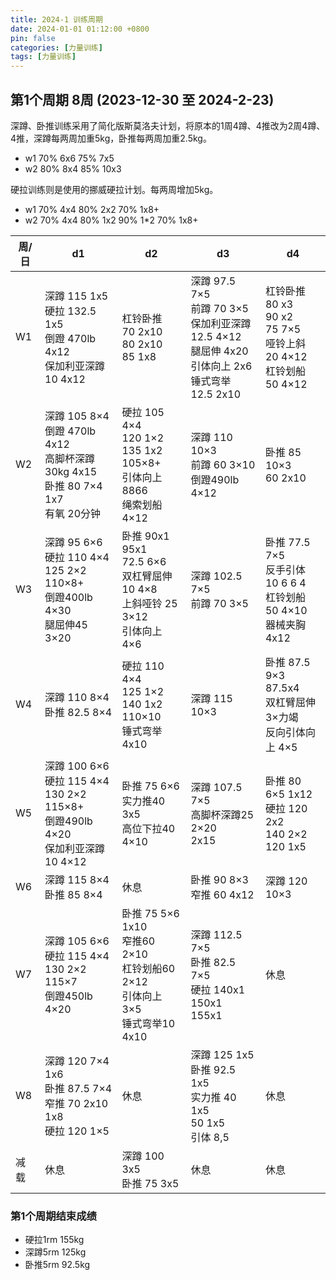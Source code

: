 ```yaml
---
title: 2024-1 训练周期
date: 2024-01-01 01:12:00 +0800
pin: false 
categories: [力量训练]
tags: [力量训练]
---
```


## 第1个周期 8周 (2023-12-30 至 2024-2-23)

深蹲、卧推训练采用了简化版斯莫洛夫计划，将原本的1周4蹲、4推改为2周4蹲、4推，深蹲每两周加重5kg，卧推每两周加重2.5kg。
- w1 70% 6x6  75% 7x5  
- w2 80% 8x4  85% 10x3

硬拉训练则是使用的挪威硬拉计划。每两周增加5kg。
- w1 70% 4x4 80% 2x2 70% 1x8+
- w2 70% 4x4 80% 1x2  90% 1*2 70% 1x8+

|周/日|d1|d2|d3|d4|
|--|--|--|--|--|
|W1|深蹲 115 1x5 <br>硬拉 132.5 1x5 <br>倒蹬 470lb 4x12 <br>保加利亚深蹲 10 4x12 | 杠铃卧推 <br>70 2x10 <br> 80 2x10  <br> 85 1x8| 深蹲 97.5 7×5 <br>前蹲 70 3×5<br>保加利亚深蹲 12.5 4×12 <br> 腿屈伸 4x20 <br> 引体向上 2x6 <br> 锤式弯举 12.5 2x10| 杠铃卧推 80 x3 <br>    90 x2 <br>      75 7×5<br>哑铃上斜 20 4×12<br>杠铃划船 50 4×12|
|W2|深蹲 105 8×4<br>倒蹬 470lb 4x12<br>高脚杯深蹲30kg 4x15<br>卧推 80 7×4<br> 1x7<br>有氧 20分钟|硬拉 105 4×4  <br>120 1×2 <br>135 1x2 <br>105×8+<br>引体向上8866<br>绳索划船 4×12|深蹲 110 10×3<br>前蹲 60 3×10<br>倒蹬490lb 4×12|卧推 85 10×3<br> 60 2x10|
|W3|深蹲 95 6×6<br>硬拉 110 4×4  125 2×2 <br> 110×8+<br>倒蹬400lb 4×30<br>腿屈伸45 3×20|卧推 90x1<br> 95x1<br> 72.5 6×6<br> 双杠臂屈伸 10 4×8<br>上斜哑铃 25 3×12<br>引体向上 4×6|深蹲 102.5 7×5<br>前蹲 70 3×5|卧推 77.5 7×5<br>反手引体 10 6 6 4<br>杠铃划船 50 4×10 <br> 器械夹胸 4x12|
|W4|深蹲 110 8×4<br>卧推 82.5 8×4|硬拉 110 4×4  <br>125 1×2 <br> 140 1x2 <br>110×10<br>锤式弯举 4x10|深蹲 115 10×3|卧推 87.5 9×3<br>87.5x4<br>双杠臂屈伸 3×力竭<br>反向引体向上 4×5|
|W5|深蹲 100 6×6<br>硬拉 115 4×4 <br> 130 2×2 <br> 115×8+<br>倒蹬490lb 4×20<br>保加利亚深蹲10 4×12|卧推 75 6×6<br>实力推40 3x5<br>高位下拉40 4×10|深蹲 107.5 7×5<br>高脚杯深蹲25 2×20<br> 2x15|卧推 80 6×5 1x12<br>硬拉 120 2x2 <br> 140 2×2 <br> 120 1x5 |
|W6|深蹲 115 8×4<br>卧推 85 8×4|休息|卧推 90 8×3<br>窄推 60 4x12|深蹲 120 10×3|
|W7|深蹲 105 6×6<br>硬拉 115 4×4 <br> 130 2×2 <br> 115×7<br>倒蹬450lb 4×20|卧推 75 5×6<br> 1x10 <br>窄推60 2×10<br>杠铃划船60 2×12<br>引体向上 3×5<br>锤式弯举10 4x10|深蹲 112.5 7×5<br>卧推 82.5 7×5<br>硬拉 140x1 <br>150x1 <br>155x1 |休息|
|W8|深蹲 120 7×4<br> 1x6 <br>卧推 87.5 7×4<br>窄推 70 2x10<br>1x8<br>硬拉 120 1×5|休息|深蹲 125 1x5<br>卧推 92.5 1x5<br>实力推 40 1x5 <br>50 1x5 <br>引体 8,5|休息|
|减载|休息|深蹲 100 3x5<br>卧推 75 3x5|休息|休息|

### 第1个周期结束成绩

- 硬拉1rm 155kg
- 深蹲5rm 125kg
- 卧推5rm 92.5kg
